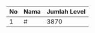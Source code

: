 | No | Nama            | Jumlah Level |
|----|-----------------|--------------|
| 1  | #    |    3870        |
